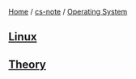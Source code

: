 [Home](https://mengxianbin.github.io) /
[cs-note](https://mengxianbin.github.io/cs-note/content) /
[Operating System](https://mengxianbin.github.io/cs-note/content/Operating%20System)

## [Linux](https://mengxianbin.github.io/cs-note/content/Operating%20System/Linux/)

## [Theory](https://mengxianbin.github.io/cs-note/content/Operating%20System/Theory/)
